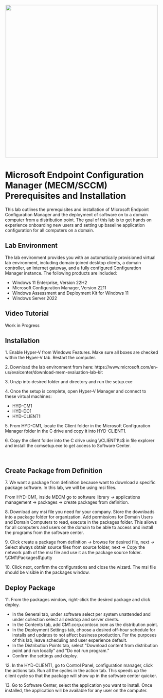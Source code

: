 <p align="center">
<img src="https://github.com/ronnydiggs/SCCM/assets/64152064/6842b8d8-eb69-421e-959f-a8fa5d20b3ea" width="500"/>
</p>

<h1>Microsoft Endpoint Configuration Manager (MECM/SCCM) Prerequisites and Installation</h1>
This lab outlines the prerequisites and installation of Microsoft Endpoint Configuration Manager and the deployment of software on to a domain computer from a distribution point. The goal of this lab is to get hands on experience onboarding new users and setting up baseline application configuration for all computers on a domain.<br />

<h2>Lab Environment</h2>
<p>The lab environment provides you with an automatically provisioned virtual lab environment, including domain-joined desktop clients, a domain controller, an Internet gateway, and a fully configured Configuration Manager instance. The following products are included:</p>

- Windows 11 Enterprise, Version 22H2
- Microsoft Configuration Manager, Version 2211
- Windows Assessment and Deployment Kit for Windows 11
- Windows Server 2022 

<h2>Video Tutorial</h2>
<p>
Work in Progress
<!-- <img src="https://github.com/ronnydiggs/SCCM/assets/64152064/6842b8d8-eb69-421e-959f-a8fa5d20b3ea" width="500"/> -->
</p>
<p>
  
<h2>Installation</h2>

<p>
1. Enable Hyper-V from Windows Features. Make sure all boxes are checked within the Hyper-V tab. Restart the computer.
</p>
<p>
2. Download the lab environment from here: https://www.microsoft.com/en-us/evalcenter/download-mem-evaluation-lab-kit 
</p>
<p>
3. Unzip into desired folder and directory and run the setup.exe</p>
<p>
4. Once the setup is complete, open Hyper-V Manager and connect to these virtual machines:

- HYD-CM1
- HYD-DC1
- HYD-CLIENT1
</p>
<p>
5. From HYD-CM1, locate the Client folder in the Microsoft Configuration Manager folder in the C drive and copy it into HYD-CLIENT1.  
</p>
<p>6. Copy the client folder into the C drive using \\CLIENT1\c$ in file explorer and install the ccmsetup.exe to get access to Software Center.</p>

<br />

<h2>Create Package from Definition</h2>
<p>
7. We want a package from definition because want to download a specific package software. In this lab, we will be using msi files. </p><p>From HYD-CM1, inside MECM go to software library -> applications management -> packages -> create packages from definition.</p>
<p>
8. Download any msi file you need for your company. Store the downloads into a package folder for organization. Add permissions for Domain Users and Domain Computers to read, execute in the packages folder. This allows for all computers and users on the domain to be able to access and install the programs from the software center.
</p>
<p>
9. Click create a package from definition -> browse for desired file, next -> Select always obtain source files from source folder, next ->  Copy the network path of the msi file and use it as the package source folder. \\CM1\Packages$\putty
</p>
<p>
10. Click next, confirm the configurations and close the wizard. The msi file should be visible in the packages window.
</p>
<h2>Deploy Package</h2>
<p>
11. From the packages window, right-click the desired package and click deploy. 
</p>
<p>
  
- In the General tab, under software select per system unattended and under collection select all desktop and server clients.
- In the Contents tab, add CM1.corp.contoso.com as the distribution point.
- In the Deployment Settings tab, choose a desired off-hour schedule for installs and updates to not affect business production. For the purposes of this lab, leave scheduling and user experience default.
- In the Distribution Points tab, select "Download content from distribution point and run locally" and "Do not run program."
- Confirm the settings and deploy. 
</p>
<p>
12. In the HYD-CLIENT1, go to Control Panel, configuration manager, click the actions tab. Run all the cycles in the action tab. This speeds up the client cycle so that the package will show up in the software center quicker.</p>
<p>
13. Go to Software Center, select the application you want to install. Once installed, the application will be available for any user on the computer. 
</p>
<br />



</p>
<br />
